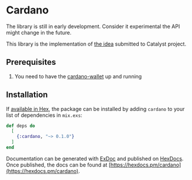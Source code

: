 # Cardano

The library is still in early development. Consider it experimental the API might change in the future.

This library is the implementation of [the idea](https://cardano.ideascale.com/a/dtd/Elixir-library/350635-48088) submitted to Catalyst project.

## Prerequisites

1. You need to have the [cardano-wallet](https://github.com/input-output-hk/cardano-wallet) up and running

## Installation

If [available in Hex](https://hex.pm/docs/publish), the package can be installed
by adding `cardano` to your list of dependencies in `mix.exs`:

```elixir
def deps do
  [
    {:cardano, "~> 0.1.0"}
  ]
end
```

Documentation can be generated with [ExDoc](https://github.com/elixir-lang/ex_doc)
and published on [HexDocs](https://hexdocs.pm). Once published, the docs can
be found at [https://hexdocs.pm/cardano](https://hexdocs.pm/cardano).

